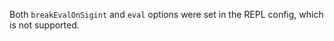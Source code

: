 
Both `breakEvalOnSigint` and `eval` options were set in the REPL config, which
is not supported.

<a id="ERR_INVALID_RETURN_VALUE"></a>
